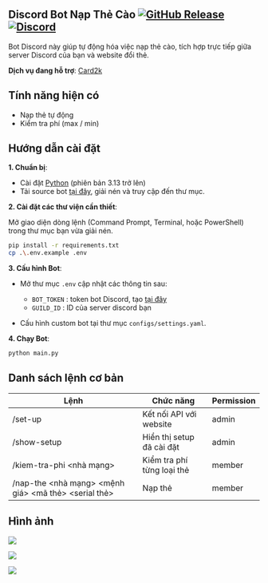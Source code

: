 ## Discord Bot Nạp Thẻ Cào [![GitHub Release](https://img.shields.io/github/v/release/HHiepz/cardswap-discord?style=flat)](https://github.com/HHiepz/cardswap-discord/releases) [![Discord](https://img.shields.io/discord/1068941579244539904.svg?label=&logo=discord&logoColor=ffffff&color=7389D8&labelColor=6A7EC2)](https://2k9xteam.shop/discord) 


Bot Discord này giúp tự động hóa việc nạp thẻ cào, tích hợp trực tiếp giữa server Discord của bạn và website đổi thẻ.

**Dịch vụ đang hỗ trợ**: [Card2k](https://card2k.com/)

## Tính năng hiện có
- Nạp thẻ tự động
- Kiểm tra phí (max / min)

## Hướng dẫn cài đặt

**1. Chuẩn bị**:

- Cài đặt [Python](https://www.python.org/downloads/) (phiên bản 3.13 trở lên)
- Tải source bot [tại đây](https://github.com/HHiepz/cardswap-discord/releases), giải nén và truy cập đến thư mục.

**2. Cài đặt các thư viện cần thiết**:

Mở giao diện dòng lệnh (Command Prompt, Terminal, hoặc PowerShell) trong thư mục bạn vừa giải nén.
```bash
pip install -r requirements.txt
cp .\.env.example .env
```

**3. Cấu hình Bot**:
- Mở thư mục `.env` cập nhật các thông tin sau:
  
  - ` BOT_TOKEN ` : token bot Discord, tạo [tại đây](https://discord.com/developers/applications)
  - ` GUILD_ID ` : ID của server discord bạn

- Cấu hình custom bot tại thư mục `configs/settings.yaml`.

**4. Chạy Bot**:
```bash
python main.py
```

## Danh sách lệnh cơ bản

| Lệnh                                                   | Chức năng                             | Permission    |
|--------------------------------------------------------|---------------------------------------|---------------|
| /set-up                                                | Kết nối API với website               | admin         |
| /show-setup                                            | Hiển thị setup đã cài đặt             | admin         |
| /kiem-tra-phi <nhà mạng>                               | Kiểm tra phí từng loại thẻ            | member        |
| /nap-the <nhà mạng> <mệnh giá> <mã thẻ> <serial thẻ>   | Nạp thẻ                               | member        |


## Hình ảnh

![](https://i.ibb.co/HLLHtGr1/awcwac.png)

![](https://i.ibb.co/KxDhf64y/image.png)

![](https://i.ibb.co/hFPVx7hs/image.png)


